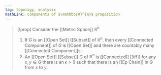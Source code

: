 ```yaml
---
tag: topology, analysis
mathLink: components of $\mathbb{R}^{n}$ proposition
---
```

>[!prop]
Consider the [[Metric Space]] $\mathbb{R}^{n}$
>1. If $G$ is an [[Open Set]] [[Subset]] of $\mathbb{R}^{n}$, then every [[Connected Component]] of $G$ is [[Open Set]] and there are countably many [[Connected Component]]s.
>2. An [[Open Set]] [[Subset]] $G$ of $\mathbb{R}^{n}$ is [[Connected]] [[iff]] for any $x,y\in G$ there is an $\epsilon>0$ such that there is an [[Ep Chain]] in $G$ from $x$ to $y$.
